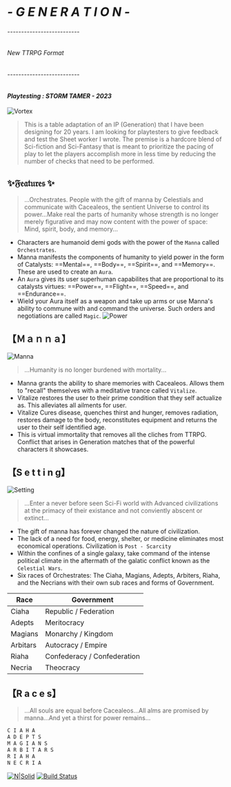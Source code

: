 # _- G E N E R A T I O N -_
###### _--------------------------_
###### _New TTRPG Format_
###### _--------------------------_
#### _*Playtesting* : STORM TAMER - 2023_

![Vortex](https://media.giphy.com/media/3o7aCQTyoPLEVwVtZK/giphy.gif)

> This is a table adaptation of an IP (Generation) that I have been designing for 20 years. I am looking for playtesters to give feedback and test the Sheet worker I wrote. The premise is a hardcore blend of Sci-fiction and Sci-Fantasy that is meant to prioritize the pacing of play to let the players accomplish more in less time by reducing the number of checks that need to be performed.

## ✨𝔉𝔢𝔞𝔱𝔲𝔯𝔢𝔰 ✨
> ...Orchestrates. People with the gift of manna by Celestials and communicate with Cacealeos, the sentient Universe to control its power...Make real the parts of humanity whose strength is no longer merely figurative and may now content with the power of space: Mind, spirit, body, and memory...
- Characters are humanoid demi gods with the power of the `Manna` called `Orchestrates`.
- Manna manifests the components of humanity to yield power in the form of Catalysts: ==Mental==, ==Body==, ==Spirit==, and ==Memory==. These are used to create an `Aura`.
- An `Aura` gives its user superhuman capabilites that are proportional to its catalysts virtues: ==Power==, ==Flight==, ==Speed==, and ==Endurance==.
- Wield your Aura itself as a weapon and take up arms or use Manna's ability to commune with and command the universe. Such orders and negotiations are called `Magic`.
![Power](https://media.giphy.com/media/fiyQQLci4d1w6Njojo/giphy.gif)

## 【﻿Ｍａｎｎａ】
![Manna](https://media.giphy.com/media/v1.Y2lkPTc5MGI3NjExOWNmODAzM2Y4OWRjOWI4NWNmZTZhZmNkNDQ2ZTkyZWRlZTY1Y2M0NiZlcD12MV9pbnRlcm5hbF9naWZzX2dpZklkJmN0PWc/5kFbMBOEdWjg1nItoG/giphy.gif)
> ...Humanity is no longer burdened with mortality...
- Manna grants the ability to share memories with Cacealeos. Allows them to "recall" themselves with a meditative trance called `Vitalize`.
- Vitalize restores the user to their prime condition that they self actualize as. This alleviates all ailments for user.
- Vitalize Cures disease, quenches thirst and hunger, removes radiation, restores damage to the body, reconstitutes equipment and returns the user to their self identified age. 
- This is virtual immortality that removes all the cliches from TTRPG. Conflict that arises in Generation matches that of the powerful characters it showcases. 

## 【﻿S e t t i n g】
![Setting](https://media.giphy.com/media/tZqBZPEPUrzuUIELIV/giphy-downsized-large.gif)

> ...Enter a never before seen Sci-Fi world with Advanced civilizations at the primacy of their existance and not conviently abscent or extinct...
- The gift of manna has forever changed the nature of civilization.
- The lack of a need for food, energy, shelter, or medicine eliminates most economical operations. Civilization is `Post - Scarcity`
- Within the confines of a single galaxy, take command of the intense political climate in the aftermath of the galatic conflict known as the `Celestial Wars`. 
- Six races of Orchestrates: The Ciaha, Magians, Adepts, Arbiters, Riaha, and the Necrians with their own sub races and forms of Government.

| Race | Government |
| ------ | ------ |
| Ciaha | Republic / Federation 
| Adepts | Meritocracy 
| Magians | Monarchy / Kingdom 
| Arbitars | Autocracy / Empire
| Riaha | Confederacy / Confederation
| Necria | Theocracy 

## 【﻿R a c e s】
> ...All souls are equal before Cacealeos...All alms are promised by manna...And yet a thirst for power remains...
```sh
C I A H A
A D E P T S
M A G I A N S
A R B I T A R S
R I A H A
N E C R I A
```

[![N|Solid](https://cldup.com/dTxpPi9lDf.thumb.png)](https://nodesource.com/products/nsolid)
[![Build Status](https://travis-ci.org/joemccann/dillinger.svg?branch=master)](https://travis-ci.org/joemccann/dillinger)

[//]: # (These are reference links used in the body of this note and get stripped out when the markdown processor does its job. There is no need to format nicely because it shouldn't be seen. Thanks SO - http://stackoverflow.com/questions/4823468/store-comments-in-markdown-syntax)

   [dill]: <https://github.com/joemccann/dillinger>
   [git-repo-url]: <https://github.com/joemccann/dillinger.git>
   [john gruber]: <http://daringfireball.net>
   [df1]: <http://daringfireball.net/projects/markdown/>
   [markdown-it]: <https://github.com/markdown-it/markdown-it>
   [Ace Editor]: <http://ace.ajax.org>
   [node.js]: <http://nodejs.org>
   [Twitter Bootstrap]: <http://twitter.github.com/bootstrap/>
   [jQuery]: <http://jquery.com>
   [@tjholowaychuk]: <http://twitter.com/tjholowaychuk>
   [express]: <http://expressjs.com>
   [AngularJS]: <http://angularjs.org>
   [Gulp]: <http://gulpjs.com>

   [PlDb]: <https://github.com/joemccann/dillinger/tree/master/plugins/dropbox/README.md>
   [PlGh]: <https://github.com/joemccann/dillinger/tree/master/plugins/github/README.md>
   [PlGd]: <https://github.com/joemccann/dillinger/tree/master/plugins/googledrive/README.md>
   [PlOd]: <https://github.com/joemccann/dillinger/tree/master/plugins/onedrive/README.md>
   [PlMe]: <https://github.com/joemccann/dillinger/tree/master/plugins/medium/README.md>
   [PlGa]: <https://github.com/RahulHP/dillinger/blob/master/plugins/googleanalytics/README.md>
